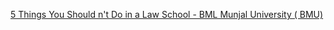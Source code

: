 [5 Things You Should n't Do in a Law School - BML Munjal University ( BMU)](https://qi.tc/qi/116721)